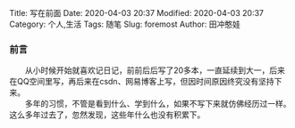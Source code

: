 Title: 写在前面
Date: 2020-04-03 20:37
Modified: 2020-04-03 20:37
Category: 个人,生活
Tags: 随笔
Slug: foremost
Author: 田冲憨娃

### 前言

    从小时候开始就喜欢记日记，前前后后写了20多本，一直延续到大一，后来在QQ空间里写，再后来在csdn、网易博客上写，但因时间原因终究没有坚持下来。  
    多年的习惯，不管是看到什么、学到什么，如果不写下来就仿佛经历过一样。这么多年过去了，忽然发现，这些年什么也没有积累下。